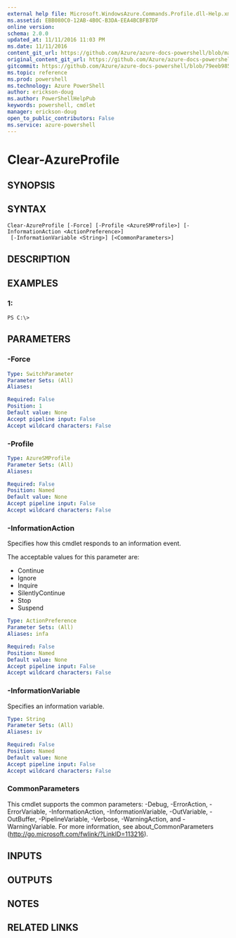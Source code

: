 ```yaml
---
external help file: Microsoft.WindowsAzure.Commands.Profile.dll-Help.xml
ms.assetid: EBB080C0-12AB-4B0C-B3DA-EEA4BCBFB7DF
online version: 
schema: 2.0.0
updated_at: 11/11/2016 11:03 PM
ms.date: 11/11/2016
content_git_url: https://github.com/Azure/azure-docs-powershell/blob/master/azureps-cmdlets-docs/ServiceManagement/Azure.Profile/v3.1.0/Clear-AzureProfile.md
original_content_git_url: https://github.com/Azure/azure-docs-powershell/blob/master/azureps-cmdlets-docs/ServiceManagement/Azure.Profile/v3.1.0/Clear-AzureProfile.md
gitcommit: https://github.com/Azure/azure-docs-powershell/blob/79eeb985ea480979357fb4695832a0c3d29a48bf/azureps-cmdlets-docs/ServiceManagement/Azure.Profile/v3.1.0/Clear-AzureProfile.md
ms.topic: reference
ms.prod: powershell
ms.technology: Azure PowerShell
author: erickson-doug
ms.author: PowerShellHelpPub
keywords: powershell, cmdlet
manager: erickson-doug
open_to_public_contributors: False
ms.service: azure-powershell
---
```


# Clear-AzureProfile

## SYNOPSIS

## SYNTAX

```
Clear-AzureProfile [-Force] [-Profile <AzureSMProfile>] [-InformationAction <ActionPreference>]
 [-InformationVariable <String>] [<CommonParameters>]
```

## DESCRIPTION

## EXAMPLES

### 1:
```
PS C:\>
```

## PARAMETERS

### -Force
```yaml
Type: SwitchParameter
Parameter Sets: (All)
Aliases: 

Required: False
Position: 1
Default value: None
Accept pipeline input: False
Accept wildcard characters: False
```

### -Profile
```yaml
Type: AzureSMProfile
Parameter Sets: (All)
Aliases: 

Required: False
Position: Named
Default value: None
Accept pipeline input: False
Accept wildcard characters: False
```

### -InformationAction
Specifies how this cmdlet responds to an information event.

The acceptable values for this parameter are:

- Continue
- Ignore
- Inquire
- SilentlyContinue
- Stop
- Suspend

```yaml
Type: ActionPreference
Parameter Sets: (All)
Aliases: infa

Required: False
Position: Named
Default value: None
Accept pipeline input: False
Accept wildcard characters: False
```

### -InformationVariable
Specifies an information variable.

```yaml
Type: String
Parameter Sets: (All)
Aliases: iv

Required: False
Position: Named
Default value: None
Accept pipeline input: False
Accept wildcard characters: False
```

### CommonParameters
This cmdlet supports the common parameters: -Debug, -ErrorAction, -ErrorVariable, -InformationAction, -InformationVariable, -OutVariable, -OutBuffer, -PipelineVariable, -Verbose, -WarningAction, and -WarningVariable. For more information, see about_CommonParameters (http://go.microsoft.com/fwlink/?LinkID=113216).

## INPUTS

## OUTPUTS

## NOTES

## RELATED LINKS

